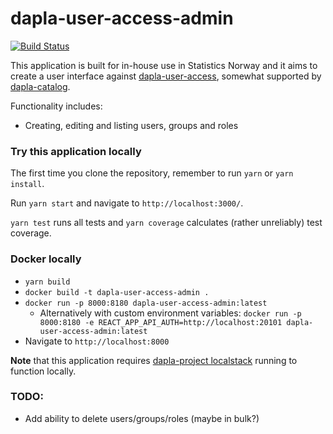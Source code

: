 # dapla-user-access-admin

[![Build Status](https://dev.azure.com/statisticsnorway/Dapla/_apis/build/status/statisticsnorway.dapla-user-access-admin?branchName=master)](https://dev.azure.com/statisticsnorway/Dapla/_build/latest?definitionId=130&branchName=master)

This application is built for in-house use in Statistics Norway and it aims to create a user interface against
[dapla-user-access](https://github.com/statisticsnorway/dataset-access), somewhat supported by
[dapla-catalog](https://github.com/statisticsnorway/dapla-catalog).

Functionality includes:

* Creating, editing and listing users, groups and roles

### Try this application locally

The first time you clone the repository, remember to run `yarn` or `yarn install`.

Run `yarn start` and navigate to `http://localhost:3000/`.

`yarn test` runs all tests and `yarn coverage` calculates (rather unreliably) test coverage.

### Docker locally

* `yarn build`
* `docker build -t dapla-user-access-admin .`
* `docker run -p 8000:8180 dapla-user-access-admin:latest`
    * Alternatively with custom environment
      variables: `docker run -p 8000:8180 -e REACT_APP_API_AUTH=http://localhost:20101 dapla-user-access-admin:latest`
* Navigate to `http://localhost:8000`

**Note** that this application
requires [dapla-project localstack](https://github.com/statisticsnorway/dapla-project/blob/master/localstack/README.md)
running to function locally.

### TODO:

* Add ability to delete users/groups/roles (maybe in bulk?)
